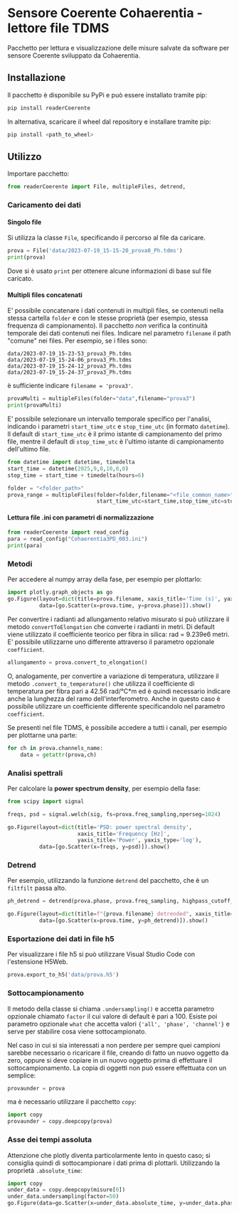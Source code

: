 # Sensore Coerente Cohaerentia - lettore file TDMS

Pacchetto per lettura e visualizzazione delle misure salvate da software per sensore Coerente sviluppato da Cohaerentia.

## Installazione

Il pacchetto è disponibile su PyPi e può essere installato tramite pip:

```bash
pip install readerCoerente
```

In alternativa, scaricare il wheel dal repository e installare tramite pip:

```bash
pip install <path_to_wheel>
```

## Utilizzo

Importare pacchetto:

```python
from readerCoerente import File, multipleFiles, detrend,
```

### Caricamento dei dati

#### Singolo file

Si utilizza la classe `File`, specificando il percorso al file da caricare.

```python
prova = File('data/2023-07-19_15-15-20_prova0_Ph.tdms')
print(prova)
```

Dove si è usato `print` per ottenere alcune informazioni di base sul file caricato.

#### Multipli files concatenati

E' possibile concatenare i dati contenuti in multipli files, se contenuti nella stessa cartella `folder` e con le stesse proprietà (per esempio, stessa frequenza di campionamento). Il pacchetto *non* verifica la continuità temporale dei dati contenuti nei files. Indicare nel parametro `filename` il path "comune" nei files. Per esempio, se i files sono:

```plain
data/2023-07-19_15-23-53_prova3_Ph.tdms
data/2023-07-19_15-24-06_prova3_Ph.tdms
data/2023-07-19_15-24-12_prova3_Ph.tdms
data/2023-07-19_15-24-37_prova3_Ph.tdms
```

è sufficiente indicare `filename = 'prova3'`.

```python
provaMulti = multipleFiles(folder="data",filename="prova3")
print(provaMulti)
```

E' possibile selezionare un intervallo temporale specifico per l'analisi, indicando i parametri `start_time_utc` e `stop_time_utc` (in formato `datetime`). Il default di `start_time_utc` è il primo istante di campionamento del primo file, mentre il default di `stop_time_utc` è l'ultimo istante di campionamento dell'ultimo file.

```python
from datetime import datetime, timedelta
start_time = datetime(2025,9,8,10,0,0)
stop_time = start_time + timedelta(hours=6)

folder = "<folder_path>"
prova_range = multipleFiles(folder=folder,filename="<file_common_name>",
                            start_time_utc=start_time,stop_time_utc=stop_time)
```

#### Lettura file .ini con parametri di normalizzazione

```python
from readerCoerente import read_config
para = read_config("Cohaerentia3PD_003.ini")
print(para)
```

### Metodi

Per accedere al numpy array della fase, per esempio per plottarlo:

```python
import plotly.graph_objects as go
go.Figure(layout=dict(title=prova.filename, xaxis_title='Time (s)', yaxis_title='Phase (rad)'),
          data=[go.Scatter(x=prova.time, y=prova.phase)]).show()
```

Per convertire i radianti ad allungamento relativo misurato si può utilizzare il metodo `convertToElongation` che converte i radianti in metri. Di default viene utilizzato il coefficiente teorico per fibra in silica: rad = 9.239e6 metri. E' possibile utilizzarne uno differente attraverso il parametro opzionale `coefficient`.

```python
allungamento = prova.convert_to_elongation()
```

O, analogamente, per convertire a variazione di temperatura, utilizzare il metodo `.convert_to_temperature()` che utilizza il coefficiente di temperatura per fibra pari a 42.56 rad/°C*m ed è quindi necessario indicare anche la lunghezza del ramo dell'interferometro. Anche in questo caso è possibile utilizzare un coefficiente differente specificandolo nel parametro `coefficient`.

Se presenti nel file TDMS, è possibile accedere a tutti i canali, per esempio per plottarne una parte:

```python
for ch in prova.channels_name:
    data = getattr(prova,ch)
```

### Analisi spettrali

Per calcolare la **power spectrum density**, per esempio della fase:

```python
from scipy import signal

freqs, psd = signal.welch(sig, fs=prova.freq_sampling,nperseg=1024)

go.Figure(layout=dict(title='PSD: power spectral density',
                      xaxis_title='Frequency [Hz]',
                      yaxis_title='Power', yaxis_type='log'),
          data=[go.Scatter(x=freqs, y=psd)]).show()
```

### Detrend

Per esempio, utilizzando la funzione `detrend` del pacchetto, che è un `filtfilt` passa alto.

```python
ph_detrend = detrend(prova.phase, prova.freq_sampling, highpass_cutoff_Hz=100)

go.Figure(layout=dict(title=f"{prova.filename} detrended", xaxis_title='Time (s)', yaxis_title='Phase (rad)'),
          data=[go.Scatter(x=prova.time, y=ph_detrend)]).show()
```

### Esportazione dei dati in file h5

Per visualizzare i file h5 si può utilizzare Visual Studio Code con l'estensione H5Web.

```python
prova.export_to_h5('data/prova.h5')
```

### Sottocampionamento

Il metodo della classe si chiama `.undersampling()` e accetta parametro opzionale chiamato `factor` il cui valore di default è pari a 100. Esiste poi parametro opzionale `what` che accetta valori `{'all', 'phase', 'channel'}` e serve per stabilire cosa viene sottocampionato.

Nel caso in cui si sia interessati a non perdere per sempre quei campioni sarebbe necessario o ricaricare il file, creando di fatto un nuovo oggetto da zero, oppure si deve copiare in un nuovo oggetto prima di effettuare il sottocampionamento. La copia di oggetti non può essere effettuata con un semplice:

```python
provaunder = prova
```

ma è necessario utilizzare il pacchetto `copy`:

```python
import copy
provaunder = copy.deepcopy(prova)
```

### Asse dei tempi assoluta

Attenzione che plotly diventa particolarmente lento in questo caso; si consiglia quindi di sottocampionare i dati prima di plottarli. Utilizzando la proprietà `.absolute_time`:

```python
import copy
under_data = copy.deepcopy(misure[0])
under_data.undersampling(factor=50)
go.Figure(data=go.Scatter(x=under_data.absolute_time, y=under_data.phase)).show()
```
